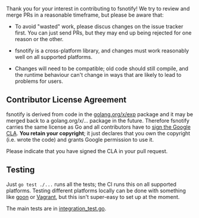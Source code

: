 Thank you for your interest in contributing to fsnotify! We try to review and
merge PRs in a reasonable timeframe, but please be aware that:

- To avoid "wasted" work, please discus changes on the issue tracker first. You
  can just send PRs, but they may end up being rejected for one reason or the
  other.

- fsnotify is a cross-platform library, and changes must work reasonably well on
  all supported platforms.

- Changes will need to be compatible; old code should still compile, and the
  runtime behaviour can't change in ways that are likely to lead to problems for
  users.

Contributor License Agreement
-----------------------------
fsnotify is derived from code in the [golang.org/x/exp] package and it may be
merged back to a golang.org/x/... package in the future. Therefore fsnotify
carries the same license as Go and all contributors have to [sign the Google
CLA]. **You retain your copyright**; it just declares that you own the copyright
(i.e. wrote the code) and grants Google permission to use it.

[golang.org/x/exp]: https://godoc.org/golang.org/x/exp
[sign the Google CLA]: https://cla.developers.google.com/about/google-individual

Please indicate that you have signed the CLA in your pull request.

Testing
-------
Just `go test ./...` runs all the tests; the CI runs this on all supported
platforms. Testing different platforms locally can be done with something like
[goon] or [Vagrant], but this isn't super-easy to set up at the moment.

The main tests are in [integration_test.go].

[goon]: https://github.com/arp242/goon
[Vagrant]: https://www.vagrantup.com/
[integration_test.go]: /integration_test.go
